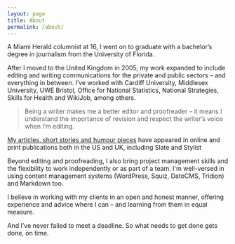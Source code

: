 ```yaml
---
layout: page
title: About
permalink: /about/
---
```

A Miami Herald columnist at 16, I went on to graduate with a bachelor’s degree in journalism from the University of Florida.

After I moved to the United Kingdom in 2005, my work expanded to include editing and writing communications for the private and public sectors – and everything in between. I’ve worked with Cardiff University, Middlesex University, UWE Bristol, Office for National Statistics, National Strategies, Skills for Health and WikiJob, among others.

> Being a writer makes me a better editor and proofreader – it means I understand the importance of revision and respect the writer’s voice when I’m editing.

[My articles, short stories and humour pieces](/writing) have appeared in online and print publications both in the US and UK, including Slate and Stylist

Beyond editing and proofreading, I also bring project management skills and the flexibility to work independently or as part of a team. I'm well-versed in using content management systems (WordPress, Squiz, DatoCMS, Tridion) and Markdown too.  

I believe in working with my clients in an open and honest manner, offering experience and advice where I can – and learning from them in equal measure.

And I’ve never failed to meet a deadline. So what needs to get done gets done, on time.
